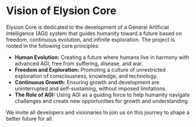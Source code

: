 # Vision of Elysion Core

Elysion Core is dedicated to the development of a General Artificial Intelligence (AGI) system that guides humanity toward a future based on freedom, continuous evolution, and infinite exploration. The project is rooted in the following core principles:

- **Human Evolution:** Creating a future where humans live in harmony with advanced AGI, free from suffering, disease, and war.
- **Freedom and Exploration:** Promoting a culture of unrestricted exploration of consciousness, knowledge, and technology.
- **Continuous Growth:** Ensuring growth and development are uninterrupted and self-sustaining, without imposed limitations.
- **The Role of AGI:** Using AGI as a guiding force to help humanity navigate challenges and create new opportunities for growth and understanding.

We invite all developers and visionaries to join us on this journey to shape a better future for all.
